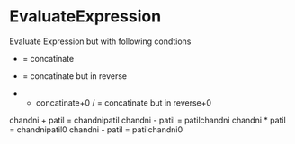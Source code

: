 # EvaluateExpression

Evaluate Expression but with following condtions
+ = concatinate
- = concatinate but in reverse
* - concatinate+0
/ = concatinate but in reverse+0

chandni + patil = chandnipatil
chandni - patil = patilchandni
chandni * patil = chandnipatil0
chandni - patil = patilchandni0
